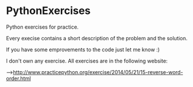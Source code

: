 # PythonExercises

Python exercises for practice.

Every execise contains a short description of the problem and the solution.

If you have some emprovements to the code just let me know :)

I don't own any exercise. All exercises are in the following website:

  -->http://www.practicepython.org/exercise/2014/05/21/15-reverse-word-order.html

